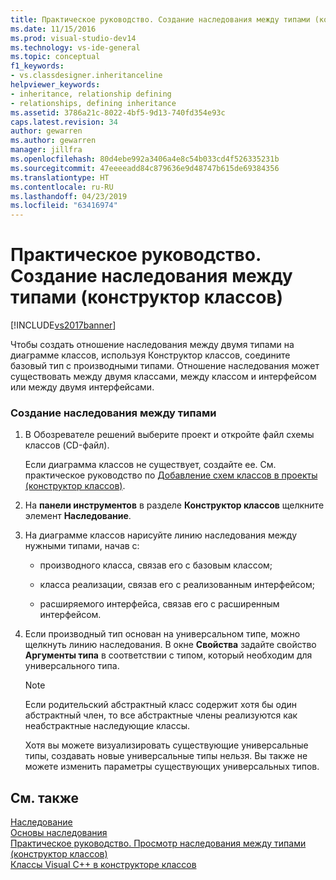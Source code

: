 ```yaml
---
title: Практическое руководство. Создание наследования между типами (конструктор классов) | Документация Майкрософт
ms.date: 11/15/2016
ms.prod: visual-studio-dev14
ms.technology: vs-ide-general
ms.topic: conceptual
f1_keywords:
- vs.classdesigner.inheritanceline
helpviewer_keywords:
- inheritance, relationship defining
- relationships, defining inheritance
ms.assetid: 3786a21c-8022-4bf5-9d13-740fd354e93c
caps.latest.revision: 34
author: gewarren
ms.author: gewarren
manager: jillfra
ms.openlocfilehash: 80d4ebe992a3406a4e8c54b033cd4f526335231b
ms.sourcegitcommit: 47eeeeadd84c879636e9d48747b615de69384356
ms.translationtype: HT
ms.contentlocale: ru-RU
ms.lasthandoff: 04/23/2019
ms.locfileid: "63416974"
---
```

# <a name="how-to-create-inheritance-between-types-class-designer"></a>Практическое руководство. Создание наследования между типами (конструктор классов) 
[!INCLUDE[vs2017banner](../includes/vs2017banner.md)]

Чтобы создать отношение наследования между двумя типами на диаграмме классов, используя Конструктор классов, соедините базовый тип с производными типами. Отношение наследования может существовать между двумя классами, между классом и интерфейсом или между двумя интерфейсами.  
  
### <a name="to-create-an-inheritance-between-types"></a>Создание наследования между типами  
  
1. В Обозревателе решений выберите проект и откройте файл схемы классов (CD-файл).  
  
     Если диаграмма классов не существует, создайте ее. См. практическое руководство по [ Добавление схем классов в проекты (конструктор классов)](../ide/how-to-add-class-diagrams-to-projects-class-designer.md).  
  
2. На **панели инструментов** в разделе **Конструктор классов** щелкните элемент **Наследование**.  
  
3. На диаграмме классов нарисуйте линию наследования между нужными типами, начав с:  
  
    - производного класса, связав его с базовым классом;  
  
    - класса реализации, связав его с реализованным интерфейсом;  
  
    - расширяемого интерфейса, связав его с расширенным интерфейсом.  
  
4. Если производный тип основан на универсальном типе, можно щелкнуть линию наследования. В окне **Свойства** задайте свойство **Аргументы типа** в соответствии с типом, который необходим для универсального типа.  
  
    > [!NOTE]
    > Если родительский абстрактный класс содержит хотя бы один абстрактный член, то все абстрактные члены реализуются как неабстрактные наследующие классы.   
    >   
    >  Хотя вы можете визуализировать существующие универсальные типы, создавать новые универсальные типы нельзя. Вы также не можете изменить параметры существующих универсальных типов.  
  
## <a name="see-also"></a>См. также  
 [Наследование](http://msdn.microsoft.com/library/81d64ee4-50f9-4d6c-a8dc-257c348d2eea)   
 [Основы наследования](http://msdn.microsoft.com/library/dfc8deba-f5b3-4d1d-a937-7cb826446fc5)   
 [Практическое руководство. Просмотр наследования между типами (конструктор классов)](../ide/how-to-view-inheritance-between-types-class-designer.md)   
 [Классы Visual C++ в конструкторе классов](../ide/visual-cpp-classes-in-class-designer.md)
